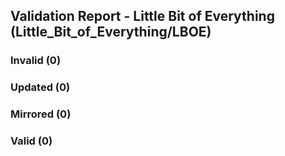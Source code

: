 ## Validation Report - Little Bit of Everything (Little_Bit_of_Everything/LBOE)


### Invalid (0)
### Updated (0)
### Mirrored (0)
### Valid (0)
